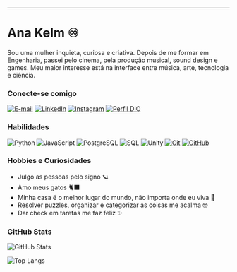 
---

# Ana Kelm ♾️
Sou uma mulher inquieta, curiosa e criativa. Depois de me formar em Engenharia, passei pelo cinema, pela produção musical, sound design e games. Meu maior interesse está na interface entre música, arte, tecnologia e ciência.
### Conecte-se comigo

[![E-mail](https://img.shields.io/badge/-Email-000?style=for-the-badge&logo=microsoft-outlook&logoColor=E94D5F)](mailto:anapaula.ksoares@gmail.com)
[![LinkedIn](https://img.shields.io/badge/-LinkedIn-000?style=for-the-badge&logo=linkedin&logoColor=30A3DC)](https://www.linkedin.com/in/anapaulaksoares/)
[![Instagram](https://img.shields.io/badge/-Instagram-000?style=for-the-badge&logo=instagram&logoColor=30A3DC)](https://instagram.com/anapaulakelmsoares)
[![Perfil DIO](https://img.shields.io/badge/-Meu%20Perfil%20na%20DIO-30A3DC?style=for-the-badge)](https://web.dio.me/users/anapaula_ksoares/)

### Habilidades
![Python](https://img.shields.io/badge/Python-000?style=for-the-badge&logo=python)
![JavaScript](https://img.shields.io/badge/JavaScript-000?style=for-the-badge&logo=javascript&logoColor=30A3DC)
![PostgreSQL](https://img.shields.io/badge/PostgreSQL-000?style=for-the-badge&logo=PostgreSQL)
![SQL](https://img.shields.io/badge/SQL-000?style=for-the-badge&logo=MySQL)
![Unity](https://img.shields.io/badge/Unity-000?style=for-the-badge&logo=Unity)
[![Git](https://img.shields.io/badge/Git-000?style=for-the-badge&logo=git&logoColor=E94D5F)](https://git-scm.com/doc) 
[![GitHub](https://img.shields.io/badge/GitHub-000?style=for-the-badge&logo=github&logoColor=30A3DC)](https://docs.github.com/)

### Hobbies e Curiosidades
+ Julgo as pessoas pelo signo 🪐
+ Amo meus gatos 🐈‍⬛
+ Minha casa é o melhor lugar do mundo, não importa onde eu viva 🏡
+ Resolver puzzles, organizar e categorizar as coisas me acalma 🤓
+ Dar check em tarefas me faz feliz ✨ 


### GitHub Stats
![GitHub Stats](https://github-readme-stats.vercel.app/api?username=anapppp&theme=transparent&bg_color=000&border_color=30A3DC&show_icons=true&icon_color=30A3DC&title_color=E94D5F&text_color=FFF)

![Top Langs](https://github-readme-stats-git-masterrstaa-rickstaa.vercel.app/api/top-langs/?username=anapppp&layout=compact&bg_color=000&border_color=30A3DC&title_color=E94D5F&text_color=FFF)

